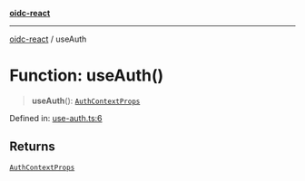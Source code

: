 [**oidc-react**](../README.md)

***

[oidc-react](../README.md) / useAuth

# Function: useAuth()

> **useAuth**(): [`AuthContextProps`](../interfaces/AuthContextProps.md)

Defined in: [use-auth.ts:6](https://github.com/bjerkio/oidc-react/blob/main/src/use-auth.ts#L6)

## Returns

[`AuthContextProps`](../interfaces/AuthContextProps.md)
